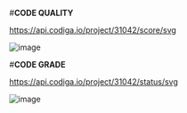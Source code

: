#**CODE QUALITY**

https://api.codiga.io/project/31042/score/svg

![image](https://user-images.githubusercontent.com/98834011/156691900-9636c957-6446-4bb1-9314-0e13f5b9e98b.png)


#**CODE GRADE**

https://api.codiga.io/project/31042/status/svg

![image](https://user-images.githubusercontent.com/98834011/156691935-7a2d9526-f2b4-4180-b6df-ff6a2a785271.png)
